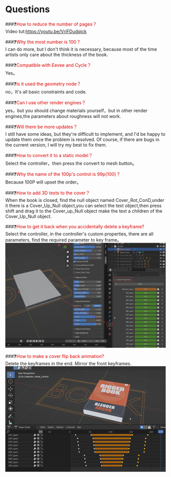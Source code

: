 # Questions
###❓<font color="#dd0000">How to reduce the number of pages？</font><br />
Video tut:https://youtu.be/VriFDudqick

###❓<font color="#dd0000">Why the most number is 100？</font><br />
I can do more, but I don't think it is necessary, because most of the time artists only care about the thickness of the book.

###❓<font color="#dd0000">Compatible with Eevee and Cycle？</font><br />
Yes。
	
###❓<font color="#dd0000">Is it used the geometry node？</font><br />
no，It's all basic constraints and code.
	
###❓<font color="#dd0000">Can I use other render engines？</font><br />
yes，but you should change materials yourself，but in other render engines,the parameters about roughness will not work.
	
###❓<font color="#dd0000">Will there be more updates？</font><br />
I still have some ideas, but they're difficult to implement, and I'd be happy to update them once the problem is resolved. 
Of course, if there are bugs in the current version, I will try my best to fix them.
	
###❓<font color="#dd0000">How to convert it to a static model？</font><br />
Select the controller，then press the convert to mesh button。

###❓<font color="#dd0000">Why the name of the 100p's control is 99p(100)？</font><br />
Because 100P will upset the order。

###❓<font color="#dd0000">How to add 3D texts to the cover？</font><br />
When the book is closed, find the null object named Cover_Rot_ConD,under it there is a Cover_Up_Null object,you can select the text object,then press shift and drag it to the Cover_up_Null object make the text a children of the Cover_Up_Null object.

###❓<font color="#dd0000">How to get it back when you accidentally delete a keyframe?</font><br />
Select the controller, in the controller's custom properties, there are all parameters, find the required parameter to key frame。
![](image/custompanel.png "")


###❓<font color="#dd0000">How to make a cover flip back animation?</font><br />
Delete the keyframes in the end. Mirror the front keyframes.
![](image/close.png "")




















